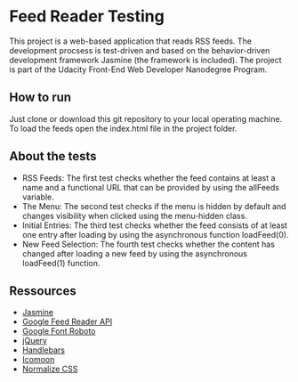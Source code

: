 # Feed Reader Testing

This project is a web-based application that reads RSS feeds. The development procsess is test-driven and based on the behavior-driven development framework Jasmine (the framework is included). The project is part of the Udacity Front-End Web Developer Nanodegree Program.

## How to run

Just clone or download this git repository to your local operating machine. To load the feeds open the index.html file in the project folder.

## About the tests

- RSS Feeds: The first test checks whether the feed contains at least a name and a functional URL that can be provided by using the allFeeds variable.
- The Menu: The second test checks if the menu is hidden by default and changes visibility when clicked using the menu-hidden class.
- Initial Entries: The third test checks whether the feed consists of at least one entry after loading by using the asynchronous function loadFeed(0).
- New Feed Selection: The fourth test checks whether the content has changed after loading a new feed by using the asynchronous loadFeed(1) function.

## Ressources

- [Jasmine](http://jasmine.github.io/)
- [Google Feed Reader API](http://google.com/jsapi)
- [Google Font Roboto](https://fonts.googleapis.com/css?family=Roboto:400,100,300,700)
- [jQuery](https://cdnjs.cloudflare.com/ajax/libs/jquery/3.3.1/jquery.min.js)
- [Handlebars](https://cdnjs.cloudflare.com/ajax/libs/handlebars.js/4.0.12/handlebars.min.js)
- [Icomoon](https://icomoon.io/)
- [Normalize CSS](https://necolas.github.io/normalize.css/)
